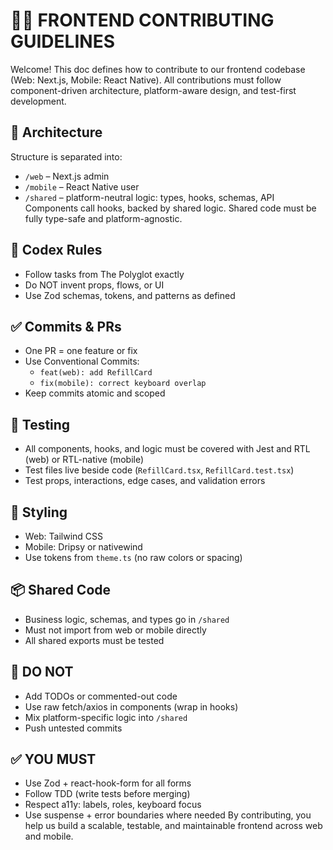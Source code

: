 # 🧑‍🎨 FRONTEND CONTRIBUTING GUIDELINES  
Welcome! This doc defines how to contribute to our frontend codebase (Web: Next.js, Mobile: React Native). All contributions must follow component-driven architecture, platform-aware design, and test-first development.
## 🧱 Architecture  
Structure is separated into:  
- `/web` – Next.js admin  
- `/mobile` – React Native user  
- `/shared` – platform-neutral logic: types, hooks, schemas, API
Components call hooks, backed by shared logic. Shared code must be fully type-safe and platform-agnostic.
## 🧠 Codex Rules  
- Follow tasks from The Polyglot exactly  
- Do NOT invent props, flows, or UI  
- Use Zod schemas, tokens, and patterns as defined
## ✅ Commits & PRs  
- One PR = one feature or fix  
- Use Conventional Commits:  
  - `feat(web): add RefillCard`  
  - `fix(mobile): correct keyboard overlap`  
- Keep commits atomic and scoped
## 🧪 Testing  
- All components, hooks, and logic must be covered with Jest and RTL (web) or RTL-native (mobile)  
- Test files live beside code (`RefillCard.tsx`, `RefillCard.test.tsx`)  
- Test props, interactions, edge cases, and validation errors
## 🎨 Styling  
- Web: Tailwind CSS  
- Mobile: Dripsy or nativewind  
- Use tokens from `theme.ts` (no raw colors or spacing)
## 📦 Shared Code  
- Business logic, schemas, and types go in `/shared`  
- Must not import from web or mobile directly  
- All shared exports must be tested
## 🚫 DO NOT  
- Add TODOs or commented-out code  
- Use raw fetch/axios in components (wrap in hooks)  
- Mix platform-specific logic into `/shared`  
- Push untested commits
## ✅ YOU MUST  
- Use Zod + react-hook-form for all forms  
- Follow TDD (write tests before merging)  
- Respect a11y: labels, roles, keyboard focus  
- Use suspense + error boundaries where needed
By contributing, you help us build a scalable, testable, and maintainable frontend across web and mobile.